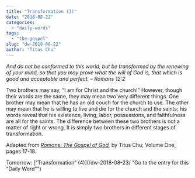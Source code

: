 ```yaml
---
title: "Transformation (3)"
date: "2018-08-22"
categories: 
  - "daily-words"
tags: 
  - "the-gospel"
slug: "dw-2018-08-22"
author: "Titus Chu"
---
```


_And do not be conformed to this world, but be transformed by the renewing of your mind, so that you may prove what the will of God is, that which is good and acceptable and perfect._ _– Romans 12:2_

Two brothers may say, “I am for Christ and the church!” However, though their words are the same, they may mean two very different things. One brother may mean that he has an old couch for the church to use. The other may mean that he is willing to live and die for the church and the saints; his words reveal that his existence, living, labor, possessions, and faithfulness are all for the saints. The difference between these two brothers is not a matter of right or wrong. It is simply two brothers in different stages of transformation.

Adapted from _[Romans: The Gospel of God](/book-romans/ "Go to the listing for this book"),_ by Titus Chu; Volume One, pages 17-18.

Tomorrow: [“Transformation” (4)](/dw-2018-08-23/ "Go to the entry for this "Daily Word"")
